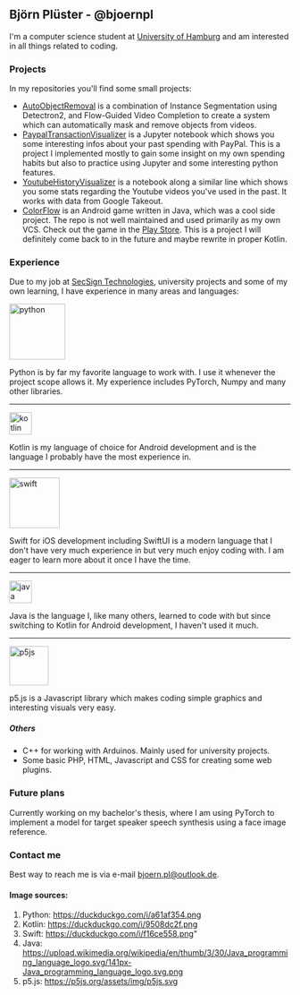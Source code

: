 ## Björn Plüster - @bjoernpl

I'm a computer science student at [University of Hamburg](https://www.uni-hamburg.de/) and am interested in all
things related to coding. 

### Projects
In my repositories you'll find some small projects:
- [AutoObjectRemoval](https://github.com/bjoernpl/AutoObjectRemoval) is a combination of Instance Segmentation using
Detectron2, and Flow-Guided Video Completion to create a system which can automatically mask and remove objects
from videos.
- [PaypalTransactionVisualizer](https://github.com/bjoernpl/PaypalTransactionVisualizer) is a Jupyter notebook
which shows you some interesting infos about your past spending with PayPal. This is a project I implemented mostly
to gain some insight on my own spending habits but also to practice using Jupyter and some interesting python features.
- [YoutubeHistoryVisualizer](https://github.com/bjoernpl/YoutubeHistoryVisualizer) is a notebook along a similar line
which shows you some stats regarding the Youtube videos you've used in the past. It works with data from Google Takeout.
- [ColorFlow](https://github.com/bjoernpl/ColorFlow) is an Android game written in Java, which was a cool side project.
The repo is not well maintained and used primarily as my own VCS. Check out the game in the 
[Play Store](https://play.google.com/store/apps/details?id=com.bnpgames.android.colorflow). This is a project I will
definitely come back to in the future and maybe rewrite in proper Kotlin.

### Experience
Due to my job at [SecSign Technologies](https://github.com/SecSign), university projects and some of my own learning,
I have experience in many areas and languages:

<img src="https://duckduckgo.com/i/a61af354.png" width="100" alt="python" style="vertical-align: text-bottom"/> 

Python is by far my favorite language to work with. I use it whenever the project scope allows it. 
My experience includes PyTorch, Numpy and many other libraries.    
 
---
<img src="https://duckduckgo.com/i/9508dc2f.png" width="40" alt="kotlin" /> 

Kotlin is my language of choice for Android development and is the language I probably have the most experience in.
    
---   
<img src="https://duckduckgo.com/i/f16ce558.png" alt="swift" width="90"/> 

Swift for iOS development including SwiftUI is a modern language that I don't have very much experience in but very 
much enjoy coding with. I am eager to learn more about it once I have the time.
    
---
<img src="https://upload.wikimedia.org/wikipedia/en/thumb/3/30/Java_programming_language_logo.svg/141px-Java_programming_language_logo.svg.png" alt="java" width="40"/>

Java is the language I, like many others, learned to code with but since switching to Kotlin for Android
development, I haven't used it much.


---
<img src="https://p5js.org/assets/img/p5js.svg" alt="p5js" width="70"/>
 
 p5.js is a Javascript library which makes coding simple graphics and interesting visuals very easy. 
 <!--Check out some of my <a href="https://editor.p5js.org/code/sketches">sketches</a>.-->

##### Others
- C++ for working with Arduinos. Mainly used for university projects.
- Some basic PHP, HTML, Javascript and CSS for creating some web plugins.

### Future plans
Currently working on my bachelor's thesis, where I am using PyTorch to implement a
model for target speaker speech synthesis using a face image reference. 

### Contact me
Best way to reach me is via e-mail [bjoern.pl@outlook.de](mailto://bjoern.pl@outlook.de). 

#### Image sources:
1. Python: https://duckduckgo.com/i/a61af354.png
2. Kotlin:  https://duckduckgo.com/i/9508dc2f.png
3. Swift: https://duckduckgo.com/i/f16ce558.png"
4. Java: https://upload.wikimedia.org/wikipedia/en/thumb/3/30/Java_programming_language_logo.svg/141px-Java_programming_language_logo.svg.png
5. p5.js: https://p5js.org/assets/img/p5js.svg
